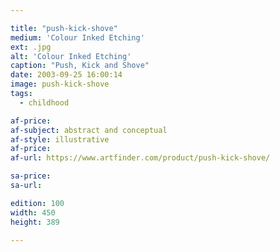 ```yaml
---

title: "push-kick-shove"
medium: 'Colour Inked Etching'
ext: .jpg
alt: 'Colour Inked Etching'
caption: "Push, Kick and Shove"
date: 2003-09-25 16:00:14
image: push-kick-shove
tags:
  - childhood

af-price:
af-subject: abstract and conceptual
af-style: illustrative
af-price:
af-url: https://www.artfinder.com/product/push-kick-shove/

sa-price:
sa-url:

edition: 100
width: 450
height: 389

---
```


